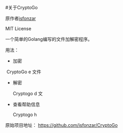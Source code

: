 #关于CryptoGo

原作者[isfonzar](https://github.com/isfonzar)

MIT License

一个简单的Golang编写的文件加解密程序。

用法：

* 加密

​       CryptoGo e 文件

* 解密

  Cryptogo d 文

* 查看帮助信息

  Cryptogo h

原始项目地址： https://github.com/isfonzar/CryptoGo